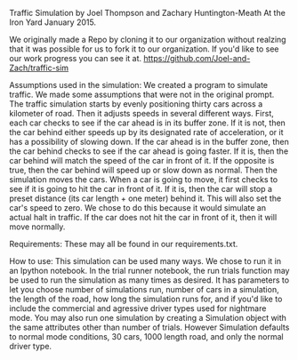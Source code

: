 Traffic Simulation by Joel Thompson and Zachary Huntington-Meath
At the Iron Yard January 2015.

We originally made a Repo by cloning it to our organization without realzing
that it was possible for us to fork it to our organization. If you'd like to
see our work progress you can see it at.
https://github.com/Joel-and-Zach/traffic-sim


Assumptions used in the simulation:
We created a program to simulate traffic. We made some assumptions that were
not in the original prompt. The traffic simulation starts by evenly
positioning thirty cars across a kilometer of road. Then it adjusts
speeds in several different ways. First, each car checks to see if the
car ahead is in its buffer zone. If it is not, then the car behind either speeds up by
its designated rate of acceleration, or it has a possibility of slowing down. If the car ahead is in the buffer zone, then the car behind checks to see if the car ahead is going faster. If it is, then the car behind will match the speed of the car in front of it. If the opposite is true, then the car behind will speed up or slow down as normal. Then the simulation moves the cars. When a car is going to move, it first checks to see if it is
going to hit the car in front of it. If it is, then the car will stop a preset distance (its car length + one meter) behind it. This will also set the car's speed to zero. We chose to do this because it would simulate an actual halt in traffic. If the
car does not hit the car in front of it, then it will move normally.


Requirements:
These may all be found in our requirements.txt.


How to use:
This simulation can be used many ways. We chose to run it in an Ipython
notebook. In the trial runner notebook, the run trials function may be used
to run the simulation as many times as desired. It has parameters to let you
choose number of simulations run, number of cars in a simulation, the length
of the road, how long the simulation runs for, and if you'd like to include
the commercial and agressive driver types used for nightmare mode. You may
also run one simulation by creating a Simulation object with the same attributes
other than number of trials. However Simulation defaults to normal mode
conditions, 30 cars, 1000 length road, and only the normal driver type.
